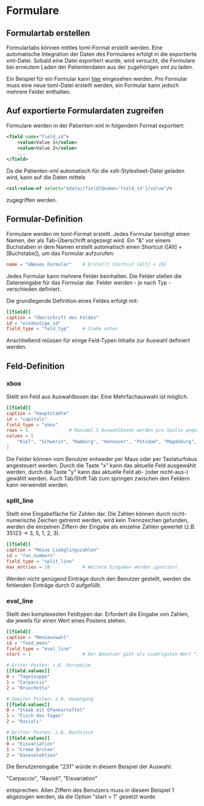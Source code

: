 # Formulare

## Formulartab erstellen

Formulartabs können mittles toml-Format erstellt werden. Eine automatische Integration der Daten des Formulares erfolgt in die exportierte xml-Datei. Sobald eine Datei exportiert wurde, wird versucht, die Formulare bei erneutem Laden der Patientendaten aus der zugehörigen xml zu laden.

Ein Beispiel für ein Formular kann [hier](bdi2.toml) eingesehen werden.
Pro Formular muss eine neue toml-Datei erstellt werden, ein Formular kann
jedoch mehrere Felder enthalten.


## Auf exportierte Formulardaten zugreifen

Formulare werden in der Patienten-xml in folgendem Format exportiert:

```xml
<field name="field_id">
    <value>Value 1</value>
    <value>Value 2</value>
    ...
</field>
```

Da die Patienten-xml automatisch für die xslt-Stylesheet-Datei geladen wird, kann auf die Daten mittels

```xml
<xsl:value-of select="$data//field[@name='field_id']/value"/>
```

zugegriffen werden.


## Formular-Definition

Formulare werden im toml-Format erstellt. Jedes Formular benötigt einen Namen,
der als Tab-Überschrift angezeigt wird. Ein "&" vor einem Buchstaben in dem Namen
erstellt automatisch einen Shortcut ([Alt] + [Buchstabe]), um das Formular
aufzurufen:

```toml
name = "&Neues Formular"    # Erstellt Shortcut [Alt] + [N]
```

Jedes Formular kann mehrere Felder beinhalten. Die Felder stellen die Dateneingabe
für das Formular dar. Felder werden - je nach Typ - verschieden definiert.

Die grundlegende Definition eines Feldes erfolgt mit:

```toml
[[field]]
caption = "Überschrift des Feldes"
id = "eindeutige_id"
field_type = "feld_typ"     # Siehe unten
```

Anschließend müssen für einige Feld-Typen Inhalte zur Auswahl definiert werden.


## Feld-Definition

### xbox

Stellt ein Feld aus Auswahlboxen dar. Eine Mehrfachauswahl ist möglich.

```toml
[[field]]
caption = "Hauptstädte"
id = "capitals"
field_type = "xbox"
rows = 5               # Maximal 5 Auswahlboxen werden pro Spalte angezeigt
values = [
    "Kiel", "Schwerin", "Hamburg", "Hannover", "Potsdam", "Magdeburg", "Düsseldorf", "Erfurt", "Dresden", "Wiesbaden", "Mainz", "Saarbrücken", "Stuttgart", "München"
]
```

Die Felder können vom Benutzer entweder per Maus oder per Tastaturfokus angesteuert werden.
Durch die Taste "x" kann das aktuelle Feld ausgewählt werden, durch die Taste "y" kann
das aktuelle Feld ab- (oder nicht-aus-) gewählt werden. Auch Tab/Shift Tab zum springen
zwischen den Feldern kann verwendet werden.

### split_line

Stellt eine Eingabefläche für Zahlen dar. Die Zahlen können durch nicht-numerische
Zeichen getrennt werden, wird kein Trennzeichen gefunden, werden die einzelnen
Ziffern der Eingabe als einzelne Zahlen gewertet (z.B. 35123 -> 3, 5, 1, 2, 3).

```toml
[[field]]
caption = "Meine Liebglingszahlen"
id = "fav_numbers"
field_type = "split_line"
max_entries = 10            # Weitere Eingaben werden ignoriert
```


Werden nicht genügend Einträge durch den Benutzer gestellt, werden die fehlenden
Einträge durch 0 aufgefüllt.


### eval_line

Stellt den komplexesten Feldtypen dar. Erfordert die Eingabe von Zahlen, die
jeweils für einen Wert eines Postens stehen.

```toml
[[field]]
caption = "Menüauswahl"
id = "food_menu"
field_type = "eval_line"
start = 1                   # Der Benutzer gibt als niedrigsten Wert "1" ein, hier wird aber mit 0 begonnen

# Erster Posten: z.B. Vorspeise
[[field.values]]
0 = "Tagessuppe"
1 = "Carpaccio"
2 = "Bruschetta"

# Zweiter Posten: z.B. Hauptgang
[[field.values]]
0 = "Steak mit Ofenkartoffel"
1 = "Fisch des Tages"
2 = "Ravioli"

# Dritter Posten: z.B. Nachtisch
[[field.values]]
0 = "Eisvariation"
1 = "Creme Brulee"
2 = "Käseselektion"
```

Die Benutzereingabe "231" würde in diesem Beispiel der Auswahl:

"Carpaccio", "Ravioli", "Eisvariation"

entsprechen. Allen Ziffern des Benutzers muss in diesem Beispiel 1 abgezogen
werden, da die Option "start = 1" gesetzt wurde.
